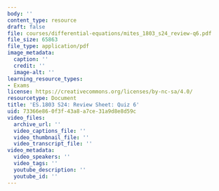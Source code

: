 ```yaml
---
body: ''
content_type: resource
draft: false
file: courses/differential-equations/mites_1803_s24_review-q6.pdf
file_size: 65863
file_type: application/pdf
image_metadata:
  caption: ''
  credit: ''
  image-alt: ''
learning_resource_types:
- Exams
license: https://creativecommons.org/licenses/by-nc-sa/4.0/
resourcetype: Document
title: 'ES.1803 S24: Review Sheet: Quiz 6'
uid: 73366e86-0f3f-43a8-a7ce-31a9d8e8d59c
video_files:
  archive_url: ''
  video_captions_file: ''
  video_thumbnail_file: ''
  video_transcript_file: ''
video_metadata:
  video_speakers: ''
  video_tags: ''
  youtube_description: ''
  youtube_id: ''
---
```

